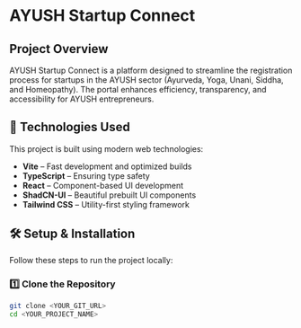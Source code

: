 # AYUSH Startup Connect

## Project Overview
AYUSH Startup Connect is a platform designed to streamline the registration process for startups in the AYUSH sector (Ayurveda, Yoga, Unani, Siddha, and Homeopathy). The portal enhances efficiency, transparency, and accessibility for AYUSH entrepreneurs.

## 🚀 Technologies Used
This project is built using modern web technologies:

- **Vite** – Fast development and optimized builds
- **TypeScript** – Ensuring type safety
- **React** – Component-based UI development
- **ShadCN-UI** – Beautiful prebuilt UI components
- **Tailwind CSS** – Utility-first styling framework

## 🛠️ Setup & Installation

Follow these steps to run the project locally:

### **1️⃣ Clone the Repository**
```sh
git clone <YOUR_GIT_URL>
cd <YOUR_PROJECT_NAME>
